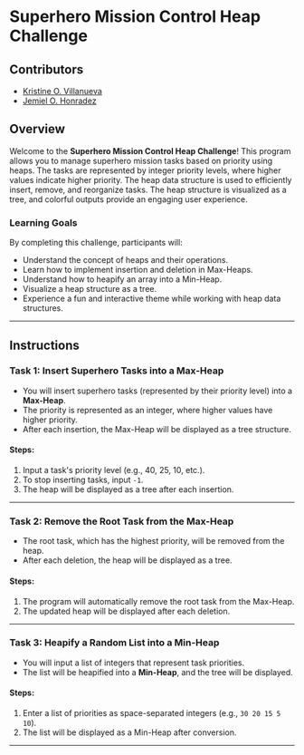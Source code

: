# Superhero Mission Control Heap Challenge
## Contributors
- [Kristine O. Villanueva](https://github.com/szeistin)
- [Jemiel O. Honradez](https://github.com/Jemhnrdz)

## Overview

Welcome to the **Superhero Mission Control Heap Challenge**! 
This program allows you to manage superhero mission tasks based on priority using heaps.
The tasks are represented by integer priority levels, where higher values indicate higher priority. 
The heap data structure is used to efficiently insert, remove, and reorganize tasks. 
The heap structure is visualized as a tree, and colorful outputs provide an engaging user experience.

### Learning Goals

By completing this challenge, participants will:
- Understand the concept of heaps and their operations.
- Learn how to implement insertion and deletion in Max-Heaps.
- Understand how to heapify an array into a Min-Heap.
- Visualize a heap structure as a tree.
- Experience a fun and interactive theme while working with heap data structures.

---

## Instructions

### Task 1: Insert Superhero Tasks into a Max-Heap
- You will insert superhero tasks (represented by their priority level) into a **Max-Heap**.
- The priority is represented as an integer, where higher values have higher priority.
- After each insertion, the Max-Heap will be displayed as a tree structure.

#### Steps:
1. Input a task's priority level (e.g., 40, 25, 10, etc.).
2. To stop inserting tasks, input `-1`.
3. The heap will be displayed as a tree after each insertion.

---

### Task 2: Remove the Root Task from the Max-Heap
- The root task, which has the highest priority, will be removed from the heap.
- After each deletion, the heap will be displayed as a tree.

#### Steps:
1. The program will automatically remove the root task from the Max-Heap.
2. The updated heap will be displayed after each deletion.

---

### Task 3: Heapify a Random List into a Min-Heap
- You will input a list of integers that represent task priorities.
- The list will be heapified into a **Min-Heap**, and the tree will be displayed.

#### Steps:
1. Enter a list of priorities as space-separated integers (e.g., `30 20 15 5 10`).
2. The list will be displayed as a Min-Heap after conversion.

---

